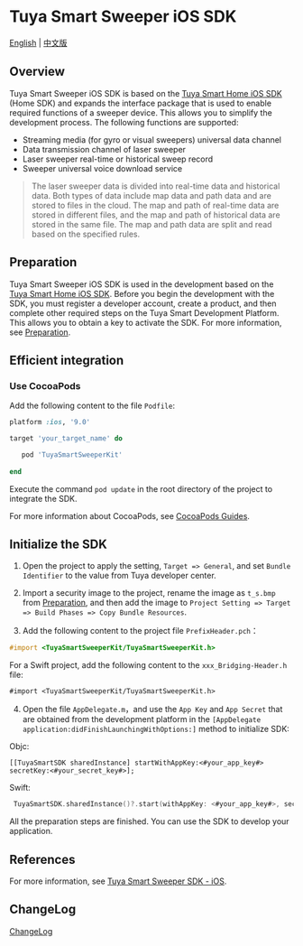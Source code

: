 # Tuya Smart Sweeper iOS SDK

[English](README.md) | [中文版](README-zh.md)

## Overview

Tuya Smart Sweeper iOS SDK is based on the [Tuya Smart Home iOS SDK](https://github.com/TuyaInc/tuyasmart_home_ios_sdk) (Home SDK) and expands the interface package that is used to enable required functions of a sweeper device. This allows you to simplify the development process. The following functions are supported:

- Streaming media (for gyro or visual sweepers) universal data channel
- Data transmission channel of laser sweeper
- Laser sweeper real-time or historical sweep record
- Sweeper universal voice download service

> The laser sweeper data is divided into real-time data and historical data. Both types of data include map data and path data and are stored to files in the cloud. The map and path of real-time data are stored in different files, and the map and path of historical data are stored in the same file. The map and path data are split and read based on the specified rules.
>



## Preparation

Tuya Smart Sweeper iOS SDK is used in the development based on the [Tuya Smart Home iOS SDK](https://github.com/TuyaInc/tuyasmart_home_ios_sdk). Before you begin the development with the SDK, you must register a developer account, create a product, and then complete other required steps on the Tuya Smart Development Platform. This allows you to obtain a key to activate the SDK. For more information, see [Preparation](https://developer.tuya.com/en/docs/app-development/preparation/preparation?id=Ka69nt983bhh5).




## Efficient integration

### Use CocoaPods

Add the following content to the file `Podfile`:

```ruby
platform :ios, '9.0'

target 'your_target_name' do

   pod 'TuyaSmartSweeperKit'
   
end
```

Execute the command `pod update` in the root directory of the project to integrate the SDK.

For more information about CocoaPods, see [CocoaPods Guides](https://guides.cocoapods.org/).



## Initialize the SDK

1. Open the project to apply the setting, `Target => General`, and set `Bundle Identifier` to the value from Tuya developer center.

2. Import a security image to the project, rename the image as `t_s.bmp` from [Preparation](https://developer.tuya.com/en/docs/app-development/preparation/preparation?id=Ka69nt983bhh5), and then add the image to `Project Setting => Target => Build Phases => Copy Bundle Resources`.

3. Add the following content to the project file `PrefixHeader.pch`：

```objective-c
#import <TuyaSmartSweeperKit/TuyaSmartSweeperKit.h>
```

For a Swift project, add the following content to the `xxx_Bridging-Header.h` file:

```
#import <TuyaSmartSweeperKit/TuyaSmartSweeperKit.h>
```

4. Open the file `AppDelegate.m`，and use the `App Key` and `App Secret` that are obtained from the development platform in the `[AppDelegate application:didFinishLaunchingWithOptions:]` method to initialize SDK:

Objc:

```objc
[[TuyaSmartSDK sharedInstance] startWithAppKey:<#your_app_key#> secretKey:<#your_secret_key#>];
```

Swift:

```swift
 TuyaSmartSDK.sharedInstance()?.start(withAppKey: <#your_app_key#>, secretKey: <#your_secret_key#>)
```

All the preparation steps are finished. You can use the SDK to develop your application.



## References

For more information, see [Tuya Smart Sweeper SDK - iOS](https://developer.tuya.com/en/docs/app-development/ios-app-sdk/extension-sdk/sweeper-sdk/sweeper?id=Ka5vey18r7hnz).



## ChangeLog

[ChangeLog](https://developer.tuya.com/en/docs/app-development/ios-app-sdk/extension-sdk/sweeper-sdk/sweeperchangelog?id=Ka5zsjrv5svmm)

